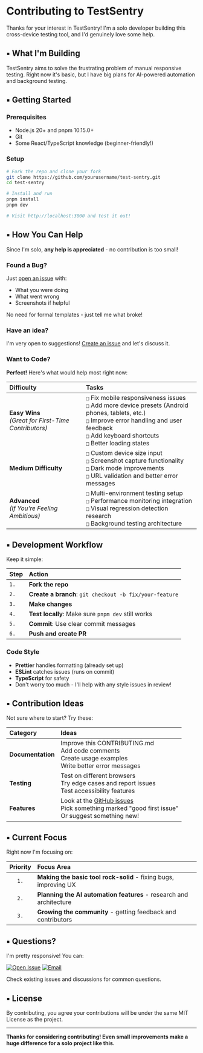 # Contributing to TestSentry

Thanks for your interest in TestSentry! I'm a solo developer building this cross-device testing tool, and I'd genuinely love some help.

## ▪️ What I'm Building

TestSentry aims to solve the frustrating problem of manual responsive testing. Right now it's basic, but I have big plans for AI-powered automation and background testing.

## ▪️ Getting Started

### Prerequisites

- Node.js 20+ and pnpm 10.15.0+
- Git
- Some React/TypeScript knowledge (beginner-friendly!)

### Setup

```bash
# Fork the repo and clone your fork
git clone https://github.com/yourusername/test-sentry.git
cd test-sentry

# Install and run
pnpm install
pnpm dev

# Visit http://localhost:3000 and test it out!
```

## ▪️ How You Can Help

Since I'm solo, **any help is appreciated** - no contribution is too small!

### Found a Bug?

Just [open an issue](https://github.com/noobships/test-sentry/issues/new) with:

- What you were doing
- What went wrong
- Screenshots if helpful

No need for formal templates - just tell me what broke!

### Have an idea?

I'm very open to suggestions! [Create an issue](https://github.com/noobships/test-sentry/issues/new) and let's discuss it.

### Want to Code?

**Perfect!** Here's what would help most right now:

| **Difficulty**                                         | **Tasks**                                                                                                                                                                                                      |
| :----------------------------------------------------- | :------------------------------------------------------------------------------------------------------------------------------------------------------------------------------------------------------------- |
| **Easy Wins**<br>_(Great for First-Time Contributors)_ | `□` Fix mobile responsiveness issues<br>`□` Add more device presets (Android phones, tablets, etc.)<br>`□` Improve error handling and user feedback<br>`□` Add keyboard shortcuts<br>`□` Better loading states |
| **Medium Difficulty**                                  | `□` Custom device size input<br>`□` Screenshot capture functionality<br>`□` Dark mode improvements<br>`□` URL validation and better error messages                                                             |
| **Advanced**<br>_(If You're Feeling Ambitious)_        | `□` Multi-environment testing setup<br>`□` Performance monitoring integration<br>`□` Visual regression detection research<br>`□` Background testing architecture                                               |

## ▪️ Development Workflow

Keep it simple:

| **Step** | **Action**                                              |
| :------- | :------------------------------------------------------ |
| `1.`     | **Fork the repo**                                       |
| `2.`     | **Create a branch**: `git checkout -b fix/your-feature` |
| `3.`     | **Make changes**                                        |
| `4.`     | **Test locally**: Make sure `pnpm dev` still works      |
| `5.`     | **Commit**: Use clear commit messages                   |
| `6.`     | **Push and create PR**                                  |

### Code Style

- **Prettier** handles formatting (already set up)
- **ESLint** catches issues (runs on commit)
- **TypeScript** for safety
- Don't worry too much - I'll help with any style issues in review!

## ▪️ Contribution Ideas

Not sure where to start? Try these:

| **Category**      | **Ideas**                                                                                                                                             |
| :---------------- | :---------------------------------------------------------------------------------------------------------------------------------------------------- |
| **Documentation** | Improve this CONTRIBUTING.md<br>Add code comments<br>Create usage examples<br>Write better error messages                                             |
| **Testing**       | Test on different browsers<br>Try edge cases and report issues<br>Test accessibility features                                                         |
| **Features**      | Look at the [GitHub issues](https://github.com/noobships/test-sentry/issues)<br>Pick something marked "good first issue"<br>Or suggest something new! |

## ▪️ Current Focus

Right now I'm focusing on:

| **Priority** | **Focus Area**                                                      |
| :----------: | :------------------------------------------------------------------ |
|     `1.`     | **Making the basic tool rock-solid** - fixing bugs, improving UX    |
|     `2.`     | **Planning the AI automation features** - research and architecture |
|     `3.`     | **Growing the community** - getting feedback and contributors       |

## ▪️ Questions?

I'm pretty responsive! You can:

[![Open Issue](https://img.shields.io/badge/Questions-Open_an_Issue-000000?style=for-the-badge&logo=github&logoColor=white)](https://github.com/noobships/test-sentry/issues/new)
[![Email](https://img.shields.io/badge/Email-creativecoder.crco@gmail.com-white?style=for-the-badge&logo=gmail&logoColor=black)](mailto:creativecoder.crco@gmail.com)

Check existing issues and discussions for common questions.

## ▪️ License

By contributing, you agree your contributions will be under the same MIT License as the project.

---

**Thanks for considering contributing! Even small improvements make a huge difference for a solo project like this.**
